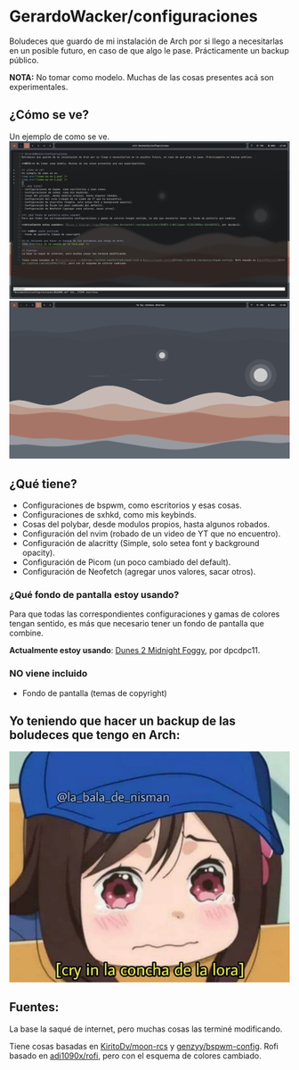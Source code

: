 # GerardoWacker/configuraciones
Boludeces que guardo de mi instalación de Arch por si llego a necesitarlas en un posible futuro, en caso de que algo le pase. Prácticamente un backup público.

**NOTA:** No tomar como modelo. Muchas de las cosas presentes acá son experimentales.

## ¿Cómo se ve?
Un ejemplo de como se ve.
<img src="/como-se-ve-1.png" />
<img src="/como-se-ve-2.png" />

## ¿Qué tiene?
- Configuraciones de bspwm, como escritorios y esas cosas.
- Configuraciones de sxhkd, como mis keybinds.
- Cosas del polybar, desde modulos propios, hasta algunos robados.
- Configuración del nvim (robado de un video de YT que no encuentro).
- Configuración de alacritty (Simple, solo setea font y background opacity).
- Configuración de Picom (un poco cambiado del default).
- Configuración de Neofetch (agregar unos valores, sacar otros).

### ¿Qué fondo de pantalla estoy usando?
Para que todas las correspondientes configuraciones y gamas de colores tengan sentido, es más que necesario tener un fondo de pantalla que combine.

**Actualmente estoy usando**: [Dunes 2 Midnight Foggy](https://www.deviantart.com/dpcdpc11/art/DUNES-2-Wallpaper-5120x2880px-656488303), por dpcdpc11.

### **NO** viene incluido
- Fondo de pantalla (temas de copyright)

## Yo teniendo que hacer un backup de las boludeces que tengo en Arch:
<img src="/cry in la concha de la lora.png" />

## Fuentes:
La base la saqué de internet, pero muchas cosas las terminé modificando.

Tiene cosas basadas en [KiritoDv/moon-rcs](https://github.com/KiritoDv/moon-rcs) y [genzyy/bspwm-config](https://github.com/genzyy/bspwm-config). Rofi basado en [adi1090x/rofi](https://github.com/adi1090x/rofi), pero con el esquema de colores cambiado.
